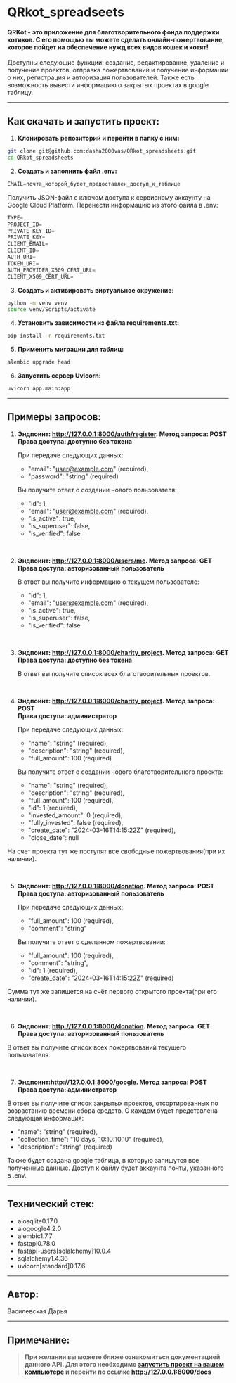 # QRkot_spreadseets

<h4>QRKot - это приложение для благотворительного фонда поддержки котиков. С его помощью вы можете сделать онлайн-пожертвование, которое пойдет на обеспечение нужд всех видов кошек и котят!</h4>

Доступны следующие функции: создание, редактирование, удаление и получение проектов, отправка пожертвований и получение информации о них, регистрация и авторизация пользователей. Также есть возможность вывести информацию о закрытых проектах в google таблицу.

---

## Как скачать и запустить проект:
1. **Клонировать репозиторий и перейти в папку с ним:**

```bash
git clone git@github.com:dasha2000vas/QRkot_spreadsheets.git
cd QRkot_spreadsheets
```

2. **Создать и заполнить файл .env:**

```python
EMAIL=почта_которой_будет_предоставлен_доступ_к_таблице
```

Получить JSON-файл с ключом доступа к сервисному аккаунту на Google Cloud Platform. Перенести информацию из этого файла в .env:

```python
TYPE=
PROJECT_ID=
PRIVATE_KEY_ID=
PRIVATE_KEY=
CLIENT_EMAIL=
CLIENT_ID=
AUTH_URI=
TOKEN_URI=
AUTH_PROVIDER_X509_CERT_URL=
CLIENT_X509_CERT_URL=
```


3. **Создать и активировать виртуальное окружение:**

```bash
python -m venv venv
source venv/Scripts/activate
```

4. **Установить зависимости из файла requirements.txt:**

```bash
pip install -r requirements.txt
```

5. **Применить миграции для таблиц:**
```bash
alembic upgrade head
```

6. **Запустить сервер Uvicorn:**
```bash
uvicorn app.main:app
```

---

## Примеры запросов:
1. **Эндпоинт: http://127.0.0.1:8000/auth/register. Метод запроса: POST<br>Права доступа: доступно без токена**

    При передаче следующих данных:

    * "email": "user@example.com" (required),
    * "password": "string" (required)
   
    Вы получите ответ о создании нового пользователя:
  
    * "id": 1,
    * "email": "user@example.com" (required),
    * "is_active": true,
    * "is_superuser": false,
    * "is_verified": false

<br>

2. **Эндпоинт: http://127.0.0.1:8000/users/me. Метод запроса: GET<br>Права доступа: авторизованный пользователь** 

    В ответ вы получите информацию о текущем пользователе:

    * "id": 1,
    * "email": "user@example.com" (required),
    * "is_active": true,
    * "is_superuser": false,
    * "is_verified": false

<br>

3. **Эндпоинт: http://127.0.0.1:8000/charity_project. Метод запроса: GET<br>Права доступа: доступно без токена**

    В ответ вы получите список всех благотворительных проектов.

<br>

4. **Эндпоинт: http://127.0.0.1:8000/charity_project. Метод запроса: POST<br>Права доступа: администратор**

    При передаче следующих данных:

    * "name": "string" (required),
    * "description": "string" (required),
    * "full_amount": 100 (required)

    Вы получите ответ о создании нового благотворительного проекта:

    * "name": "string" (required),
    * "description": "string" (required),
    * "full_amount": 100 (required),
    * "id": 1 (required),
    * "invested_amount": 0 (required),
    * "fully_invested": false (required),
    * "create_date": "2024-03-16T14:15:22Z" (required),
    * "close_date": null

На счет проекта тут же поступят все свободные пожертвования(при их наличии).

<br>

5. **Эндпоинт: http://127.0.0.1:8000/donation. Метод запроса: POST<br>Права доступа: авторизованный пользователь**

    При передаче следующих данных:
    * "full_amount": 100 (required),
    * "comment": "string"

    Вы получите ответ о сделанном пожертвовании:

    * "full_amount": 100 (required),
    * "comment": "string",
    * "id": 1 (required),
    * "create_date": "2024-03-16T14:15:22Z" (required)

Сумма тут же запишется на счёт первого открытого проекта(при его наличии).

<br>

6. **Эндпоинт: http://127.0.0.1:8000/donation. Метод запроса: GET<br>Права доступа: авторизованный пользователь**

  В ответ вы получите список всех пожертвований текущего пользователя.

<br>

7. **Эндпоинт:http://127.0.0.1:8000/google. Метод запроса: POST<br>Права доступа: администратор**

  В ответ вы получите список закрытых проектов, отсортированных по возрастанию времени сбора средств. О каждом будет представлена следующая информация:

   * "name": "string" (required),
   * "collection_time": "10 days, 10:10:10.10" (required),
   * "description": "string" (required)

  Также будет создана google таблица, в которую запишутся все полученные данные. Доступ к файлу будет аккаунта почты, указанного в .env.



---

## Технический стек:
* aiosqlite0.17.0
* aiogoogle4.2.0
* alembic1.7.7
* fastapi0.78.0
* fastapi-users[sqlalchemy]10.0.4
* sqlalchemy1.4.36
* uvicorn[standard]0.17.6

---

## Автор:
Василевская Дарья

---

## Примечание:

>**При желании вы можете ближе ознакомиться документацией данного API. Для этого необходимо [запустить проект на вашем компьютере](#как-скачать-и-запустить-проект) и перейти по ссылке http://127.0.0.1:8000/docs**
